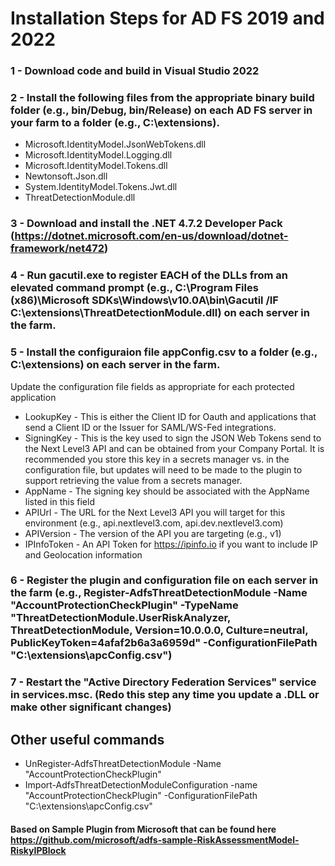 # Installation Steps for AD FS 2019 and 2022
### 1 - Download code and build in Visual Studio 2022
### 2 - Install the following files from the appropriate binary build folder (e.g., bin/Debug, bin/Release) on each AD FS server in your farm to a folder (e.g., C:\extensions).
- Microsoft.IdentityModel.JsonWebTokens.dll
- Microsoft.IdentityModel.Logging.dll
- Microsoft.IdentityModel.Tokens.dll
- Newtonsoft.Json.dll
- System.IdentityModel.Tokens.Jwt.dll
- ThreatDetectionModule.dll
### 3 - Download and install the .NET 4.7.2 Developer Pack (https://dotnet.microsoft.com/en-us/download/dotnet-framework/net472)
### 4 - Run gacutil.exe to register EACH of the DLLs from an elevated command prompt (e.g., C:\Program Files (x86)\Microsoft SDKs\Windows\v10.0A\bin\Gacutil /IF C:\extensions\ThreatDetectionModule.dll) on each server in the farm.
### 5 - Install the configuraion file appConfig.csv to a folder (e.g., C:\extensions) on each server in the farm.
Update the configuration file fields as appropriate for each protected application
- LookupKey - This is either the Client ID for Oauth and applications that send a Client ID or the Issuer for SAML/WS-Fed integrations.
- SigningKey - This is the key used to sign the JSON Web Tokens send to the Next Level3 API and can be obtained from your Company Portal. It is recommended you store this key in a secrets manager vs. in the configuration file, but updates will need to be made to the plugin to support retrieving the value from a secrets manager.
- AppName - The signing key should be associated with the AppName listed in this field
- APIUrl - The URL for the Next Level3 API you will target for this environment (e.g., api.nextlevel3.com, api.dev.nextlevel3.com)
- APIVersion - The version of the API you are targeting (e.g., v1)
- IPInfoToken - An API Token for https://ipinfo.io if you want to include IP and Geolocation information
### 6 - Register the plugin and configuration file on each server in the farm (e.g., Register-AdfsThreatDetectionModule -Name "AccountProtectionCheckPlugin" -TypeName "ThreatDetectionModule.UserRiskAnalyzer, ThreatDetectionModule, Version=10.0.0.0, Culture=neutral, PublicKeyToken=4afaf2b6a3a6959d" -ConfigurationFilePath "C:\extensions\apcConfig.csv")
### 7 - Restart the "Active Directory Federation Services" service in services.msc. (Redo this step any time you update a .DLL or make other significant changes)
## Other useful commands
- UnRegister-AdfsThreatDetectionModule -Name "AccountProtectionCheckPlugin"
- Import-AdfsThreatDetectionModuleConfiguration -name "AccountProtectionCheckPlugin" -ConfigurationFilePath "C:\extensions\apcConfig.csv"

#### Based on Sample Plugin from Microsoft that can be found here https://github.com/microsoft/adfs-sample-RiskAssessmentModel-RiskyIPBlock
